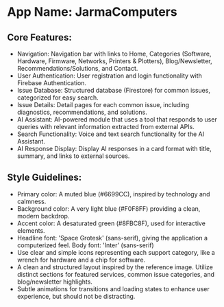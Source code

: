 # **App Name**: JarmaComputers

## Core Features:

- Navigation: Navigation bar with links to Home, Categories (Software, Hardware, Firmware, Networks, Printers & Plotters), Blog/Newsletter, Recommendations/Solutions, and Contact.
- User Authentication: User registration and login functionality with Firebase Authentication.
- Issue Database: Structured database (Firestore) for common issues, categorized for easy search.
- Issue Details: Detail pages for each common issue, including diagnostics, recommendations, and solutions.
- AI Assistant: AI-powered module that uses a tool that responds to user queries with relevant information extracted from external APIs.
- Search Functionality: Voice and text search functionality for the AI Assistant.
- AI Response Display: Display AI responses in a card format with title, summary, and links to external sources.

## Style Guidelines:

- Primary color: A muted blue (#6699CC), inspired by technology and calmness.
- Background color: A very light blue (#F0F8FF) providing a clean, modern backdrop.
- Accent color: A desaturated green (#8FBC8F), used for interactive elements.
- Headline font: 'Space Grotesk' (sans-serif), giving the application a computerized feel. Body font: 'Inter' (sans-serif)
- Use clear and simple icons representing each support category, like a wrench for hardware and a chip for software.
- A clean and structured layout inspired by the reference image. Utilize distinct sections for featured services, common issue categories, and blog/newsletter highlights.
- Subtle animations for transitions and loading states to enhance user experience, but should not be distracting.